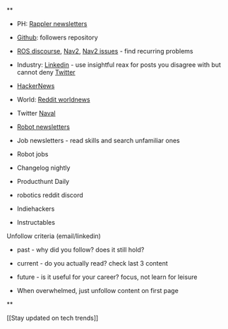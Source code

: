 **

- PH: [Rappler newsletters](https://mail.google.com/mail/u/0/#label/Current+Events)
    
- [Github](https://github.com/): followers repository
    
- [ROS discourse](https://discourse.ros.org/), [Nav2](https://discourse.ros.org/c/navigation/44), [Nav2 issues](https://github.com/ros-planning/navigation2/issues) - find recurring problems
    
- Industry: [Linkedin](https://www.linkedin.com/) - use insightful reax for posts you disagree with but cannot deny [Twitter](http://twitter.com)
    
- [HackerNews](https://mail.google.com/mail/u/0/#search/from%3Ahackernewsletter.com)
    
- World: [Reddit worldnews](https://www.reddit.com/r/worldnews/top/?t=day)
    
- Twitter [Naval](https://twitter.com/naval/)
    
- [Robot newsletters](https://mail.google.com/mail/u/0/#label/Tech+News)
    

- Job newsletters - read skills and search unfamiliar ones
    
- Robot jobs
    
- Changelog nightly
    
- Producthunt Daily
    
- robotics reddit discord
    
- Indiehackers
    
- Instructables
    

  

Unfollow criteria (email/linkedin)

- past - why did you follow? does it still hold?
    
- current - do you actually read? check last 3 content
    
- future - is it useful for your career? focus, not learn for leisure
    
- When overwhelmed, just unfollow content on first page
    

**

[[Stay updated on tech trends]]